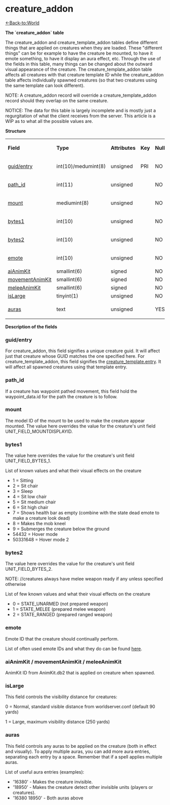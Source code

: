 # creature\_addon

[<-Back-to:World](database-world.md)

**The \`creature\_addon\` table**

The creature\_addon and creature\_template\_addon tables define different things that are applied on creatures when they are loaded. These "different things" can be for example to have the creature be mounted, to have it emote something, to have it display an aura effect, etc. Through the use of the fields in this table, many things can be changed about the outward visual appearance of the creature. The creature\_template\_addon table affects all creatures with that creature template ID while the creature\_addon table affects individually spawned creatures (so that two creatures using the same template can look different).

NOTE: A creature\_addon record will override a creature\_template\_addon record should they overlap on the same creature.

NOTICE: The data for this table is largely incomplete and is mostly just a regurgitation of what the client receives from the server. This article is a WIP as to what all the possible values are.

**Structure**

<table>
<tbody>
<tr class="odd">
<td><p><strong>Field</strong></p></td>
<td><p><strong>Type</strong></p></td>
<td><p><strong>Attributes</strong></p></td>
<td><p><strong>Key</strong></p></td>
<td><p><strong>Null</strong></p></td>
<td><p><strong>Default</strong></p></td>
<td><p><strong>Extra</strong></p></td>
<td><p><strong>Comment</strong></p></td>
</tr>
<tr class="even">
<td><p><a href="#guid/entry">guid/entry</a></p></td>
<td><p>int(10)/medumint(8)</p></td>
<td><p>unsigned</p></td>
<td><p>PRI</p></td>
<td><p>NO</p></td>
<td><p>0</p></td>
<td><p><br />
</p></td>
<td><p><br />
</p></td>
</tr>
<tr class="odd">
<td><p><a href="#path_id">path_id</a></p></td>
<td><p>int(11)</p></td>
<td><p>unsigned</p></td>
<td><p><br />
</p></td>
<td><p>NO</p></td>
<td><p>0</p></td>
<td><p><br />
</p></td>
<td><p><br />
</p></td>
</tr>
<tr class="even">
<td><p><a href="#mount">mount</a></p></td>
<td><p>mediumint(8)</p></td>
<td><p>unsigned</p></td>
<td><p><br />
</p></td>
<td><p>NO</p></td>
<td><p>0</p></td>
<td><p><br />
</p></td>
<td><p><br />
</p></td>
</tr>
<tr class="odd">
<td><p><a href="#bytes1">bytes1</a></p></td>
<td><p>int(10)</p></td>
<td><p>unsigned</p></td>
<td><p><br />
</p></td>
<td><p>NO</p></td>
<td><p>0</p></td>
<td><p><br />
</p></td>
<td><p><br />
</p></td>
</tr>
<tr class="even">
<td><p><a href="#bytes2">bytes2</a></p></td>
<td><p>int(10)</p></td>
<td><p>unsigned</p></td>
<td><p><br />
</p></td>
<td><p>NO</p></td>
<td><p>0</p></td>
<td><p><br />
</p></td>
<td><p><br />
</p></td>
</tr>
<tr class="odd">
<td><p><a href="#emote">emote</a></p></td>
<td><p>int(10)</p></td>
<td><p>unsigned</p></td>
<td><p><br />
</p></td>
<td><p>NO</p></td>
<td><p>0</p></td>
<td><p><br />
</p></td>
<td><p><br />
</p></td>
</tr>
<tr class="even">
<td><a href="#aianimkit/movementanimkit/meleeanimkit">aiAnimKit</a></td>
<td>smallint(6)</td>
<td>signed</td>
<td><br />
</td>
<td>NO</td>
<td>0</td>
<td><br />
</td>
<td><br />
</td>
</tr>
<tr class="odd">
<td><a href="#aianimkit/movementanimkit/meleeanimkit">movementAnimKit</a></td>
<td>smallint(6)</td>
<td>signed</td>
<td><br />
</td>
<td>NO</td>
<td>0</td>
<td><br />
</td>
<td><br />
</td>
</tr>
<tr class="even">
<td><a href="#aianimkit/movementanimkit/meleeanimkit">meleeAnimKit</a></td>
<td>smallint(6)</td>
<td>signed</td>
<td><br />
</td>
<td>NO</td>
<td>0</td>
<td><br />
</td>
<td><br />
</td>
</tr>
<tr class="odd">
<td><a href="#isLarge">isLarge</a></td>
<td>tinyint(1)</td>
<td>unsigned</td>
<td><br />
</td>
<td>NO</td>
<td>0</td>
<td><br />
</td>
<td><br />
</td>
</tr>
<tr class="even">
<td><p><a href="#auras">auras</a></p></td>
<td><p>text</p></td>
<td><p>unsigned</p></td>
<td><p><br />
</p></td>
<td><p>YES</p></td>
<td><p><br />
</p></td>
<td><p><br />
</p></td>
<td><p><br />
</p></td>
</tr>
</tbody>
</table>

**Description of the fields**

### guid/entry

For creature\_addon, this field signifies a unique creature guid. It will affect just that creature whose GUID matches the one specified here.
For creature\_template\_addon, this field signifies the [creature\_template.entry](creature_template#creature_template-entry). It will affect all spawned creatures using that template entry.

### path\_id

If a creature has waypoint pathed movement, this field hold the waypoint\_data.id for the path the creature is to follow.

### mount

The model ID of the mount to be used to make the creature appear mounted. The value here overrides the value for the creature's unit field UNIT\_FIELD\_MOUNTDISPLAYID.

### bytes1

The value here overrides the value for the creature's unit field UNIT\_FIELD\_BYTES\_1.

List of known values and what their visual effects on the creature

-   1 = Sitting
-   2 = Sit chair
-   3 = Sleep
-   4 = Sit low chair
-   5 = Sit medium chair
-   6 = Sit high chair
-   7 = Shows health bar as empty (combine with the state dead emote to make a creature look dead)
-   8 = Makes the mob kneel
-   9 = Submerges the creature below the ground
-   54432 = Hover mode
-   50331648 = Hover mode 2

### bytes2

The value here overrides the value for the creature's unit field UNIT\_FIELD\_BYTES\_2.

NOTE: //creatures always have melee weapon ready if any unless specified otherwise

List of few known values and what their visual effects on the creature

-   0 = STATE\_UNARMED (not prepared weapon)
-   1 = STATE\_MELEE (prepared melee weapon)
-   2 = STATE\_RANGED (prepared ranged weapon)

### emote

Emote ID that the creature should continually perform.

List of often used emote IDs and what they do can be found [here](Emotes).

### aiAnimKit / movementAnimKit / meleeAnimKit

AnimKit ID from AnimKit.db2 that is applied on creature when spawned.

### isLarge

This field controls the visibility distance for creatures:

0 = Normal, standard visible distance from worldserver.conf (default 90 yards)

1 = Large, maximum visibility distance (250 yards)

### auras

This field controls any auras to be applied on the creature (both in effect and visually). To apply multiple auras, you can add more aura entries, separating each entry by a space. Remember that if a spell applies multiple auras.

List of useful aura entries (examples):

-   '16380' - Makes the creature invisible.
-   '18950' - Makes the creature detect other invisible units (players or creatures).
-   '16380 18950' - Both auras above

